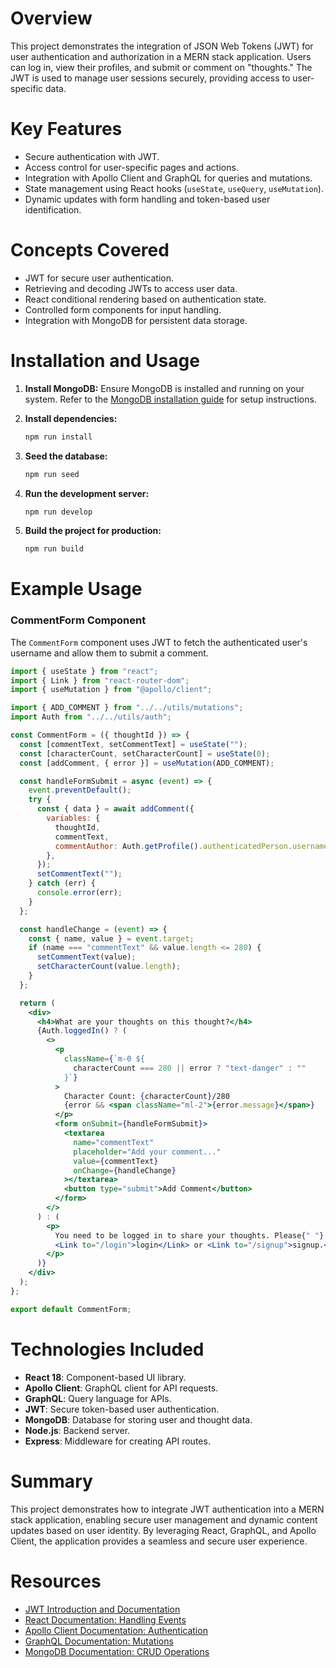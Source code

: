 # Overview

This project demonstrates the integration of JSON Web Tokens (JWT) for user authentication and authorization in a MERN stack application. Users can log in, view their profiles, and submit or comment on "thoughts." The JWT is used to manage user sessions securely, providing access to user-specific data.

# Key Features

- Secure authentication with JWT.
- Access control for user-specific pages and actions.
- Integration with Apollo Client and GraphQL for queries and mutations.
- State management using React hooks (`useState`, `useQuery`, `useMutation`).
- Dynamic updates with form handling and token-based user identification.

# Concepts Covered

- JWT for secure user authentication.
- Retrieving and decoding JWTs to access user data.
- React conditional rendering based on authentication state.
- Controlled form components for input handling.
- Integration with MongoDB for persistent data storage.

# Installation and Usage

1. **Install MongoDB:**
   Ensure MongoDB is installed and running on your system. Refer to the [MongoDB installation guide](https://www.mongodb.com/docs/manual/installation/) for setup instructions.

2. **Install dependencies:**

   ```bash
   npm run install
   ```

3. **Seed the database:**

   ```bash
   npm run seed
   ```

4. **Run the development server:**

   ```bash
   npm run develop
   ```

5. **Build the project for production:**
   ```bash
   npm run build
   ```

# Example Usage

### CommentForm Component

The `CommentForm` component uses JWT to fetch the authenticated user's username and allow them to submit a comment.

```jsx
import { useState } from "react";
import { Link } from "react-router-dom";
import { useMutation } from "@apollo/client";

import { ADD_COMMENT } from "../../utils/mutations";
import Auth from "../../utils/auth";

const CommentForm = ({ thoughtId }) => {
  const [commentText, setCommentText] = useState("");
  const [characterCount, setCharacterCount] = useState(0);
  const [addComment, { error }] = useMutation(ADD_COMMENT);

  const handleFormSubmit = async (event) => {
    event.preventDefault();
    try {
      const { data } = await addComment({
        variables: {
          thoughtId,
          commentText,
          commentAuthor: Auth.getProfile().authenticatedPerson.username,
        },
      });
      setCommentText("");
    } catch (err) {
      console.error(err);
    }
  };

  const handleChange = (event) => {
    const { name, value } = event.target;
    if (name === "commentText" && value.length <= 280) {
      setCommentText(value);
      setCharacterCount(value.length);
    }
  };

  return (
    <div>
      <h4>What are your thoughts on this thought?</h4>
      {Auth.loggedIn() ? (
        <>
          <p
            className={`m-0 ${
              characterCount === 280 || error ? "text-danger" : ""
            }`}
          >
            Character Count: {characterCount}/280
            {error && <span className="ml-2">{error.message}</span>}
          </p>
          <form onSubmit={handleFormSubmit}>
            <textarea
              name="commentText"
              placeholder="Add your comment..."
              value={commentText}
              onChange={handleChange}
            ></textarea>
            <button type="submit">Add Comment</button>
          </form>
        </>
      ) : (
        <p>
          You need to be logged in to share your thoughts. Please{" "}
          <Link to="/login">login</Link> or <Link to="/signup">signup.</Link>
        </p>
      )}
    </div>
  );
};

export default CommentForm;
```

# Technologies Included

- **React 18**: Component-based UI library.
- **Apollo Client**: GraphQL client for API requests.
- **GraphQL**: Query language for APIs.
- **JWT**: Secure token-based user authentication.
- **MongoDB**: Database for storing user and thought data.
- **Node.js**: Backend server.
- **Express**: Middleware for creating API routes.

# Summary

This project demonstrates how to integrate JWT authentication into a MERN stack application, enabling secure user management and dynamic content updates based on user identity. By leveraging React, GraphQL, and Apollo Client, the application provides a seamless and secure user experience.

# Resources

- [JWT Introduction and Documentation](https://jwt.io/introduction/)
- [React Documentation: Handling Events](https://reactjs.org/docs/handling-events.html)
- [Apollo Client Documentation: Authentication](https://www.apollographql.com/docs/react/networking/authentication/)
- [GraphQL Documentation: Mutations](https://graphql.org/learn/queries/#mutations)
- [MongoDB Documentation: CRUD Operations](https://www.mongodb.com/docs/manual/crud/)
